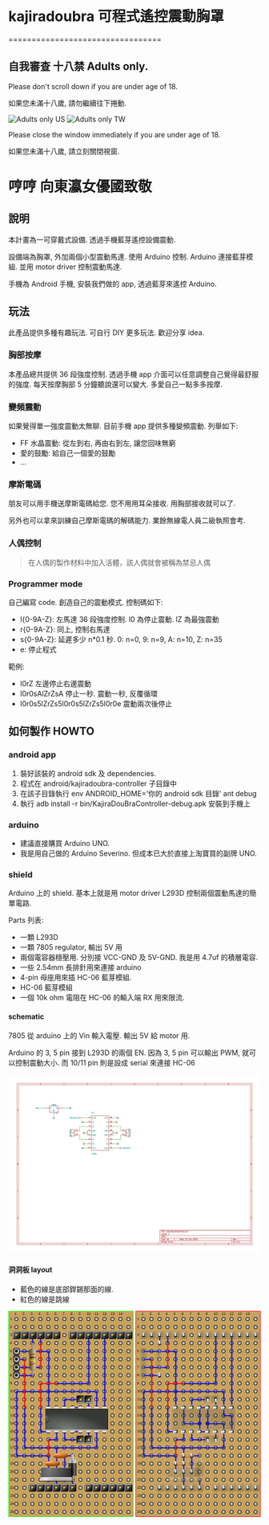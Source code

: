 # kajiradoubra 可程式遙控震動胸罩
=================================

## 自我審查 十八禁 Adults only.

Please don't scroll down if you are under age of 18.

如果您未滿十八歲, 請勿繼續往下捲動.

![Adults only US](http://upload.wikimedia.org/wikipedia/commons/b/be/ESRB_2013_Adults_Only.png)
![Adults only TW](http://upload.wikimedia.org/wikipedia/commons/d/d5/GSRR_R_logo.svg)

Please close the window immediately if you are under age of 18.

如果您未滿十八歲, 請立刻關閉視窗.

# 哼哼 向東瀛女優國致敬

## 說明

本計畫為一可穿戴式設備. 透過手機藍芽遙控設備震動.

設備端為胸罩, 外加兩個小型震動馬達. 使用 Arduino 控制.
Arduino 連接藍芽模組. 並用 motor driver 控制震動馬達.

手機為 Android 手機, 安裝我們做的 app, 透過藍芽來遙控 Arduino.

## 玩法

此產品提供多種有趣玩法. 可自行 DIY 更多玩法. 歡迎分享 idea.

### 胸部按摩

本產品總共提供 36 段強度控制. 透過手機 app
介面可以任意調整自己覺得最舒服的強度.
每天按摩胸部 5 分鐘聽說還可以變大.
多愛自己一點多多按摩.

### 變頻震動

如果覺得單一強度震動太無聊. 目前手機 app 提供多種變頻震動.
列舉如下:
 * FF 水晶震動: 從左到右, 再由右到左, 讓您回味無窮
 * 愛的鼓勵: 給自己一個愛的鼓勵
 * ...

### 摩斯電碼

朋友可以用手機送摩斯電碼給您. 您不用用耳朵接收. 用胸部接收就可以了.

另外也可以拿來訓練自己摩斯電碼的解碼能力. 業餘無線電人員二級執照會考.

### 人偶控制

> 在人偶的製作材料中加入活體，該人偶就會被稱為禁忌人偶


### Programmer mode

自己編寫 code. 創造自己的震動模式. 控制碼如下:

 * l{0-9A-Z}: 左馬達 36 段強度控制. l0 為停止震動. lZ 為最強震動
 * r{0-9A-Z}: 同上, 控制右馬達
 * s{0-9A-Z}: 延遲多少 n*0.1 秒. 0: n=0, 9: n=9, A: n=10, Z: n=35
 * e: 停止程式

範例:

 * l0rZ 左邊停止右邊震動
 * l0r0sAlZrZsA 停止一秒. 震動一秒, 反覆循環
 * l0r0s5lZrZs5l0r0s5lZrZs5l0r0e 震動兩次後停止

## 如何製作 HOWTO

### android app

 1. 裝好該裝的 android sdk 及 dependencies.
 2. 程式在 android/kajiradoubra-controller 子目錄中
 3. 在該子目錄執行 env ANDROID_HOME='你的 android sdk 目錄' ant debug
 4. 執行 adb install -r bin/KajiraDouBraController-debug.apk 安裝到手機上

### arduino

 * 建議直接購買 Arduino UNO.
 * 我是用自己做的 Arduino Severino. 但成本已大於直接上淘寶買的副牌 UNO.

### shield

 Arduino 上的 shield. 基本上就是用 motor driver L293D
 控制兩個震動馬達的簡單電路.

 Parts 列表:
 * 一顆 L293D
 * 一顆 7805 regulator, 輸出 5V 用
 * 兩個電容器穩壓用. 分別接 VCC-GND 及 5V-GND. 我是用 4.7uf 的積層電容.
 * 一些 2.54mm 長排針用來連接 arduino
 * 4-pin 母座用來插 HC-06 藍芽模組.
 * HC-06 藍芽模組
 * 一個 10k ohm 電阻在 HC-06 的輸入端 RX 用來限流.

#### schematic

   7805 從 arduino 上的 Vin 輸入電壓. 輸出 5V 給 motor 用.

   Arduino 的 3, 5 pin 接到 L293D 的兩個 EN.
   因為 3, 5 pin 可以輸出 PWM, 就可以控制震動大小.
   而 10/11 pin 則是設成 serial 來連接 HC-06
   
   ![schematic](images/kajiradoubrashieldschematic.jpg)
 
#### 洞洞板 layout

   - 藍色的線是底部銲錫那面的線.
   - 紅色的線是跳線

   ![front](images/shieldbbfront.png)
   ![back](images/shieldbbback.png)

